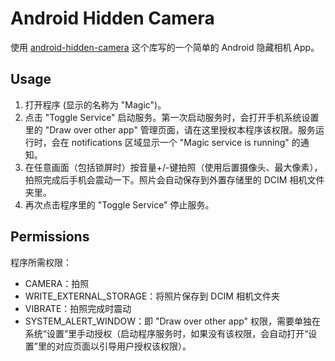 
# Android Hidden Camera

使用 [android-hidden-camera](https://github.com/kevalpatel2106/android-hidden-camera) 这个库写的一个简单的 Android 隐藏相机 App。

## Usage

1. 打开程序 (显示的名称为 "Magic")。
2. 点击 "Toggle Service" 启动服务。第一次启动服务时，会打开手机系统设置里的 "Draw over other app" 管理页面，请在这里授权本程序该权限。服务运行时，会在 notifications 区域显示一个 "Magic service is running" 的通知。
3. 在任意画面（包括锁屏时）按音量+/-键拍照（使用后置摄像头、最大像素），拍照完成后手机会震动一下。照片会自动保存到外置存储里的 DCIM 相机文件夹里。
4. 再次点击程序里的 "Toggle Service" 停止服务。

## Permissions

程序所需权限：

* CAMERA：拍照
* WRITE_EXTERNAL_STORAGE：将照片保存到 DCIM 相机文件夹
* VIBRATE：拍照完成时震动
* SYSTEM_ALERT_WINDOW：即 "Draw over other app" 权限，需要单独在系统“设置”里手动授权（启动程序服务时，如果没有该权限，会自动打开“设置”里的对应页面以引导用户授权该权限）。
